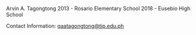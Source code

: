 Arvin A. Tagongtong
2013 - Rosario Elementary School
2018 - Eusebio High School

Contact Information:
qaatagongtong@tip.edu.ph


